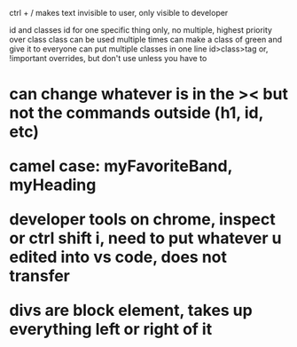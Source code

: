 
ctrl + / makes text invisible to user, only visible to developer

id and classes
id for one specific thing only, no multiple, highest priority over class
class can be used multiple times
can make a class of green and give it to everyone
can put multiple classes in one line
id>class>tag
or, !important overrides, but don't use unless you have to

<h1 id="myHeading"></h1>
<h1 class="headings">

can change whatever is in the >< but not the commands outside (h1, id, etc)

camel case: myFavoriteBand, myHeading

developer tools on chrome, inspect or ctrl shift i, need to put whatever u edited into vs code, does not transfer

divs are block element, takes up everything left or right of it